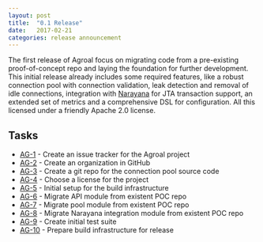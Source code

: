 ```yaml
---
layout: post
title:  "0.1 Release"
date:   2017-02-21
categories: release announcement
---
```


The first release of Agroal focus on migrating code from a pre-existing proof-of-concept repo and laying the foundation for further development.
This initial release already includes some required features, like a robust connection pool with connection validation, leak detection and removal of idle connections, integration with [Narayana](http://narayana.io) for JTA transaction support, an extended set of metrics and a comprehensive DSL for configuration. All this licensed under a friendly Apache 2.0 license.

## Tasks

* [AG-1](https://issues.jboss.org/browse/AG-1) - Create an issue tracker for the Agroal project
* [AG-2](https://issues.jboss.org/browse/AG-2) - Create an organization in GitHub
* [AG-3](https://issues.jboss.org/browse/AG-3) - Create a git repo for the connection pool source code
* [AG-4](https://issues.jboss.org/browse/AG-4) - Choose a license for the project
* [AG-5](https://issues.jboss.org/browse/AG-5) - Initial setup for the build infrastructure
* [AG-6](https://issues.jboss.org/browse/AG-6) - Migrate API module from existent POC repo
* [AG-7](https://issues.jboss.org/browse/AG-7) - Migrate pool module from existent POC repo
* [AG-8](https://issues.jboss.org/browse/AG-8) - Migrate Narayana integration module from existent POC repo
* [AG-9](https://issues.jboss.org/browse/AG-9) - Create initial test suite
* [AG-10](https://issues.jboss.org/browse/AG-10) - Prepare build infrastructure for release
